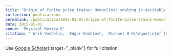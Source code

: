 ```yaml
---
title: "Origin of finite pulse trains: Homoclinic snaking in excitable media"
collection: publications
permalink: /publication/2015-01-01-Origin-of-finite-pulse-trains-Homoclinic-snaking-in-excitable-media
date: 2015-01-01
venue: 'Physical Review E'
citation: ' Arik Yochelis,  Edgar Knobloch,  Michael H K{\&quot;o}pf (2015) &quot;Origin of finite pulse trains: Homoclinic snaking in excitable media.&quot; <i>Physical Review E</i>. 91, 032924.'
---
```

Use [Google Scholar](https://scholar.google.com/scholar?q=Origin+of+finite+pulse+trains:+Homoclinic+snaking+in+excitable+media){:target="_blank"} for full citation